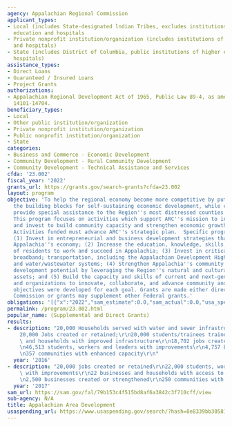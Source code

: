 ```yaml
---
agency: Appalachian Regional Commission
applicant_types:
- Local (includes State-designated lndian Tribes, excludes institutions of higher
  education and hospitals
- Private nonprofit institution/organization (includes institutions of higher education
  and hospitals)
- State (includes District of Columbia, public institutions of higher education and
  hospitals)
assistance_types:
- Direct Loans
- Guaranteed / Insured Loans
- Project Grants
authorizations:
- Appalachian Regional Development Act of 1965, Public Law 89-4, as amended, 40 U.S.C.
  14101-14704.
beneficiary_types:
- Local
- Other public institution/organization
- Private nonprofit institution/organization
- Public nonprofit institution/organization
- State
categories:
- Business and Commerce - Economic Development
- Community Development - Rural Community Development
- Community Development - Technical Assistance and Services
cfda: '23.002'
fiscal_year: '2022'
grants_url: https://grants.gov/search-grants?cfda=23.002
layout: program
objective: 'To help the regional economy become more competitive by putting in place
  the building blocks for self-sustaining economic development, while continuing to
  provide special assistance to the Region''s most distressed counties and areas.
  This program focuses on activities which support ARC''s mission to innovate, partner,
  and invest to build community capacity and strengthen economic growth in Appalachia.
  Activities funded must advance ARC''s strategic plan.  Specific program goals are:
  (1) Invest in entrepreneurial and business development strategies that strengthen
  Appalachia''s economy; (2) Increase the education, knowledge, skills, and health
  of residents to work and succeed in Appalachia; (3) Invest in critical infrastructure—especially
  broadband; transportation, including the Appalachian Development Highway System;
  and water/wastewater systems; (4) Strengthen Appalachia''s community and economic
  development potential by leveraging the Region''s natural and cultural heritage
  assets; and (5) Build the capacity and skills of current and next-generation leaders
  and organizations to innovate, collaborate, and advance community and economic development.Specific
  objectives were developed for each goal. Grants are made either directly by the
  Commission or grants may supplement other Federal grants.'
obligations: '[{"x":"2022","sam_estimate":0.0,"sam_actual":0.0,"usa_spending_actual":181151346.0},{"x":"2023","sam_estimate":0.0,"sam_actual":0.0,"usa_spending_actual":259885344.0},{"x":"2024","sam_estimate":0.0,"sam_actual":0.0,"usa_spending_actual":135752079.8}]'
permalink: /program/23.002.html
popular_name: (Supplemental and Direct Grants)
results:
- description: "20,000 Households served with water and sewer infrastructure;\r\n\
    20,000 Jobs created or retained;\r\n20,000 students/trainees trained 22,293 businesses\
    \ and households with improved infrastructure\r\n18,702 jobs created or retained\r\
    \n46,513 students, workers and leaders with improvements\r\n4,757 businesses strengthened\r\
    \n357 communities with enhanced capacity\r\n"
  year: '2016'
- description: "20,000 jobs created or retained\r\n22,000 students, workers, and leaders\
    \ with improvements\r\n22 businesses and households with access to improved infrastructure\r\
    \n2,500 businesses created or strengthened\r\n250 communities with enhanced capacity"
  year: '2017'
sam_url: https://sam.gov/fal/79b153c4f515bd8af6a3842c3f710cff/view
sub-agency: N/A
title: Appalachian Area Development
usaspending_url: https://www.usaspending.gov/search/?hash=8e8339bb305813a8d472dbbf05cc6000
---
```

